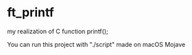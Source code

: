 # ft_printf
my realization of C function printf();

You can run this project with "./script"
made on macOS Mojave
